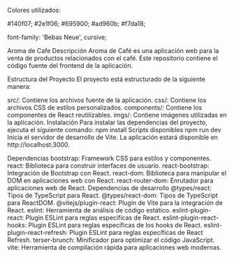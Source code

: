 Colores utilizados:

#140f07;
#2e1f06;
#695900;
#ad960b;
#f7da18;

font-family: 'Bebas Neue', cursive;

Aroma de Cafe
Descripción
Aroma de Café es una aplicación web para la venta de productos relacionados con el café. Este repositorio contiene el código fuente del frontend de la aplicación.

Estructura del Proyecto
El proyecto está estructurado de la siguiente manera:

src/: Contiene los archivos fuente de la aplicación.
css/: Contiene los archivos CSS de estilos personalizados.
components/: Contiene los componentes de React reutilizables.
imgs/: Contiene imágenes utilizadas en la aplicación.
Instalación
Para instalar las dependencias del proyecto, ejecuta el siguiente comando:
npm install
Scripts disponibles
npm run dev
Inicia el servidor de desarrollo de Vite. La aplicación estará disponible en http://localhost:3000.

Dependencias
bootstrap: Framework CSS para estilos y componentes.
react: Biblioteca para construir interfaces de usuario.
react-bootstrap: Integración de Bootstrap con React.
react-dom: Biblioteca para manipular el DOM en aplicaciones web con React.
react-router-dom: Enrutador para aplicaciones web de React.
Dependencias de desarrollo
@types/react: Tipos de TypeScript para React.
@types/react-dom: Tipos de TypeScript para ReactDOM.
@vitejs/plugin-react: Plugin de Vite para la integración de React.
eslint: Herramienta de análisis de código estático.
eslint-plugin-react: Plugin ESLint para reglas específicas de React.
eslint-plugin-react-hooks: Plugin ESLint para reglas específicas de los hooks de React.
eslint-plugin-react-refresh: Plugin ESLint para reglas específicas de React Refresh.
terser-brunch: Minificador para optimizar el código JavaScript.
vite: Herramienta de compilación rápida para aplicaciones web modernas.


